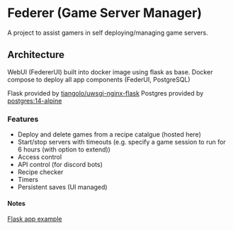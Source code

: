 # Federer (Game Server Manager)

A project to assist gamers in self deploying/managing game servers.

## Architecture

WebUI (FedererUI) built into docker image using flask as base.
Docker compose to deploy all app components (FederUI, PostgreSQL)

Flask provided by [tiangolo/uwsgi-nginx-flask](https://hub.docker.com/r/tiangolo/uwsgi-nginx-flask/)
Postgres provided by [postgres:14-alpine](https://hub.docker.com/_/postgres)

### Features

- Deploy and delete games from a recipe catalgue (hosted here)
- Start/stop servers with timeouts (e.g. specify a game session to run for 6 hours (with option to extend))
- Access control
- API control (for discord bots)
- Recipe checker
- Timers
- Persistent saves (UI managed)


#### Notes

[Flask app example](https://ianlondon.github.io/blog/deploy-flask-docker-nginx/)